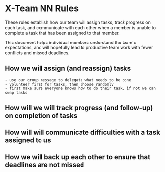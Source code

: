 # X-Team NN Rules

These rules establish how our team will assign tasks,
track progress on each task, and communicate with each other 
when a member is unable to complete a task that has been assigned to that member.

This document helps individual members understand the team's expectations,
and will hopefully lead to productive team work with fewer conflicts
and missed deadlines.

## How we will assign (and reassign) tasks
    - use our group message to delegate what needs to be done
    - volunteer first for tasks, then choose randomly
    - first make sure everyone knows how to do their task, if not we can swap tasks


## How will we will track progress (and follow-up) on completion of tasks



## How will will communicate difficulties with a task assigned to us



## How we will back up each other to ensure that deadlines are not missed





